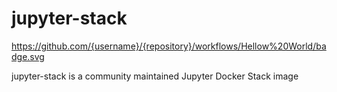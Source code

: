 # jupyter-stack 
https://github.com/{username}/{repository}/workflows/Hellow%20World/badge.svg


jupyter-stack is a community maintained Jupyter Docker Stack image
